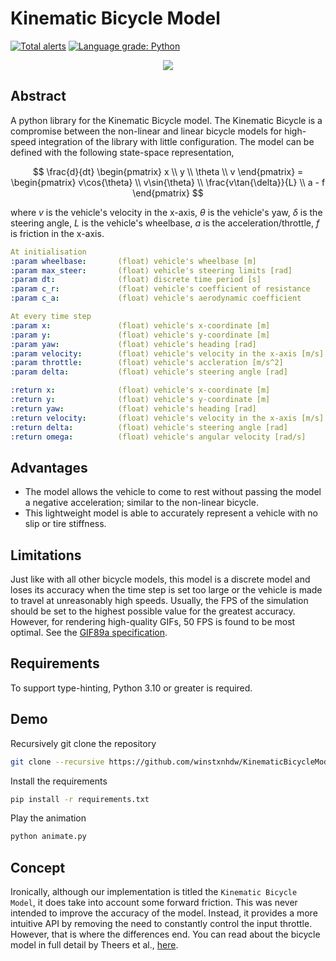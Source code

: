 # Kinematic Bicycle Model

[![Total alerts](https://img.shields.io/lgtm/alerts/g/winstxnhdw/KinematicBicycleModel.svg?logo=lgtm&logoWidth=18)](https://lgtm.com/projects/g/winstxnhdw/KinematicBicycleModel/alerts/)
[![Language grade: Python](https://img.shields.io/lgtm/grade/python/g/winstxnhdw/KinematicBicycleModel.svg?logo=lgtm&logoWidth=18)](https://lgtm.com/projects/g/winstxnhdw/KinematicBicycleModel/context:python)

<div align="center">
    <img src="resources/animation_wide.gif" />
</div>

## Abstract

A python library for the Kinematic Bicycle model. The Kinematic Bicycle is a compromise between the non-linear and linear bicycle models for high-speed integration of the library with little configuration. The model can be defined with the following state-space representation,

$$
\frac{d}{dt}
\begin{pmatrix}
x \\
y \\
\theta \\
v
\end{pmatrix} =
\begin{pmatrix}
v\cos{\theta} \\
v\sin{\theta} \\
\frac{v\tan{\delta}}{L} \\
a - f
\end{pmatrix}
$$

where $v$ is the vehicle's velocity in the x-axis, $\theta$ is the vehicle's yaw, $\delta$ is the steering angle, $L$ is the vehicle's wheelbase, $a$ is the acceleration/throttle, $f$ is friction in the x-axis.

```yaml
At initialisation
:param wheelbase:       (float) vehicle's wheelbase [m]
:param max_steer:       (float) vehicle's steering limits [rad]
:param dt:              (float) discrete time period [s]
:param c_r:             (float) vehicle's coefficient of resistance 
:param c_a:             (float) vehicle's aerodynamic coefficient

At every time step  
:param x:               (float) vehicle's x-coordinate [m]
:param y:               (float) vehicle's y-coordinate [m]
:param yaw:             (float) vehicle's heading [rad]
:param velocity:        (float) vehicle's velocity in the x-axis [m/s]
:param throttle:        (float) vehicle's accleration [m/s^2]
:param delta:           (float) vehicle's steering angle [rad]

:return x:              (float) vehicle's x-coordinate [m]
:return y:              (float) vehicle's y-coordinate [m]
:return yaw:            (float) vehicle's heading [rad]
:return velocity:       (float) vehicle's velocity in the x-axis [m/s]
:return delta:          (float) vehicle's steering angle [rad]
:return omega:          (float) vehicle's angular velocity [rad/s]
```

## Advantages

- The model allows the vehicle to come to rest without passing the model a negative acceleration; similar to the non-linear bicycle.
- This lightweight model is able to accurately represent a vehicle with no slip or tire stiffness.

## Limitations

Just like with all other bicycle models, this model is a discrete model and loses its accuracy when the time step is set too large or the vehicle is made to travel at unreasonably high speeds. Usually, the FPS of the simulation should be set to the highest possible value for the greatest accuracy. However, for rendering high-quality GIFs, 50 FPS is found to be most optimal. See the [GIF89a specification](https://www.w3.org/Graphics/GIF/spec-gif89a.txt).

## Requirements

To support type-hinting, Python 3.10 or greater is required.

## Demo

Recursively git clone the repository

```bash
git clone --recursive https://github.com/winstxnhdw/KinematicBicycleModel.git
```

Install the requirements

```bash
pip install -r requirements.txt
```

Play the animation

```bash
python animate.py
```

## Concept

Ironically, although our implementation is titled the `Kinematic Bicycle Model`, it does take into account some forward friction. This was never intended to improve the accuracy of the model. Instead, it provides a more intuitive API by removing the need to constantly control the input throttle. However, that is where the differences end. You can read about the bicycle model in full detail by Theers et al., [here](https://thomasfermi.github.io/Algorithms-for-Automated-Driving/Control/BicycleModel.html).
